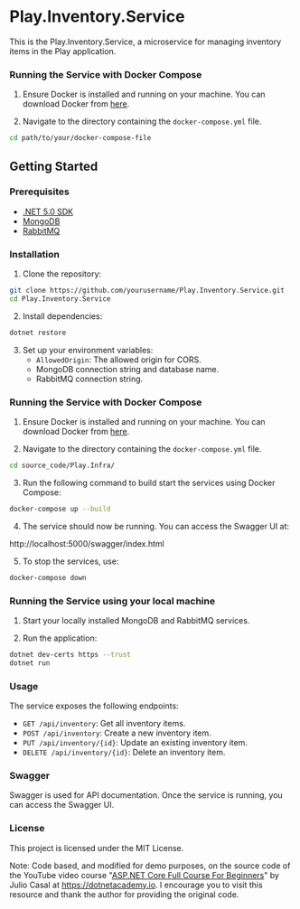 # Play.Inventory.Service

This is the Play.Inventory.Service, a microservice for managing inventory items in the Play application.

### Running the Service with Docker Compose

1. Ensure Docker is installed and running on your machine. You can download Docker from [here](https://www.docker.com/products/docker-desktop).

2. Navigate to the directory containing the `docker-compose.yml` file.

```sh
cd path/to/your/docker-compose-file
```

## Getting Started

### Prerequisites

- [.NET 5.0 SDK](https://dotnet.microsoft.com/download/dotnet/5.0)
- [MongoDB](https://www.mongodb.com/try/download/community)
- [RabbitMQ](https://www.rabbitmq.com/download.html)

### Installation

1. Clone the repository:

```sh
git clone https://github.com/yourusername/Play.Inventory.Service.git
cd Play.Inventory.Service
```

2. Install dependencies:

```sh
dotnet restore
```

3. Set up your environment variables:
   - `AllowedOrigin`: The allowed origin for CORS.
   - MongoDB connection string and database name.
   - RabbitMQ connection string.

### Running the Service with Docker Compose

1. Ensure Docker is installed and running on your machine. You can download Docker from [here](https://www.docker.com/products/docker-desktop).

2. Navigate to the directory containing the `docker-compose.yml` file.

```sh
cd source_code/Play.Infra/
```

3. Run the following command to build start the services using Docker Compose:

```sh
docker-compose up --build
```

4. The service should now be running. You can access the Swagger UI at:

http://localhost:5000/swagger/index.html

5. To stop the services, use:

```sh
docker-compose down
```

### Running the Service using your local machine

1. Start your locally installed MongoDB and RabbitMQ services.

2. Run the application:

```sh
dotnet dev-certs https --trust
dotnet run
```

### Usage

The service exposes the following endpoints:

- `GET /api/inventory`: Get all inventory items.
- `POST /api/inventory`: Create a new inventory item.
- `PUT /api/inventory/{id}`: Update an existing inventory item.
- `DELETE /api/inventory/{id}`: Delete an inventory item.

### Swagger

Swagger is used for API documentation. Once the service is running, you can access the Swagger UI.

### License

This project is licensed under the MIT License.

Note: Code based, and modified for demo purposes, on the source code of the YouTube video course "[ASP.NET Core Full Course For Beginners](https://www.youtube.com/watch?v=ByYyk8eMG6c)" by Julio Casal at https://dotnetacademy.io. I encourage you to visit this resource and thank the author for providing the original code.

